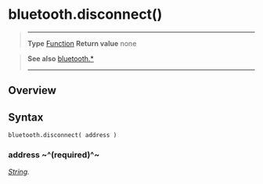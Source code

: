 # bluetooth.disconnect()

> --------------------- ------------------------------------------------------------------------------------------
> __Type__              [Function](https://docs.coronalabs.com/api/type/Function.html)
> __Return value__      none


> __See also__          [bluetooth.*](/plugin/bluetooth.md)
> --------------------- ------------------------------------------------------------------------------------------

## Overview

## Syntax

	bluetooth.disconnect( address )

### address ~^(required)^~
_[String](https://docs.coronalabs.com/api/type/String.html)._
